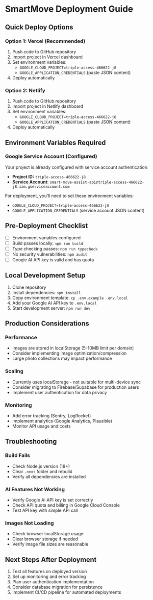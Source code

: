 # SmartMove Deployment Guide

## Quick Deploy Options

### Option 1: Vercel (Recommended)
1. Push code to GitHub repository
2. Import project in Vercel dashboard
3. Set environment variables:
   - `GOOGLE_CLOUD_PROJECT=triple-access-466622-j8`
   - `GOOGLE_APPLICATION_CREDENTIALS` (paste JSON content)
4. Deploy automatically

### Option 2: Netlify
1. Push code to GitHub repository  
2. Import project in Netlify dashboard
3. Set environment variables:
   - `GOOGLE_CLOUD_PROJECT=triple-access-466622-j8`
   - `GOOGLE_APPLICATION_CREDENTIALS` (paste JSON content)
4. Deploy automatically

## Environment Variables Required

### Google Service Account (Configured)
Your project is already configured with service account authentication:

- **Project ID:** `triple-access-466622-j8`
- **Service Account:** `smart-move-assist-api@triple-access-466622-j8.iam.gserviceaccount.com`

For deployment, you'll need to set these environment variables:
- `GOOGLE_CLOUD_PROJECT=triple-access-466622-j8`
- `GOOGLE_APPLICATION_CREDENTIALS` (service account JSON content)

## Pre-Deployment Checklist

- [ ] Environment variables configured
- [ ] Build passes locally: `npm run build`
- [ ] Type checking passes: `npm run typecheck`
- [ ] No security vulnerabilities: `npm audit`
- [ ] Google AI API key is valid and has quota

## Local Development Setup

1. Clone repository
2. Install dependencies: `npm install`
3. Copy environment template: `cp .env.example .env.local`
4. Add your Google AI API key to `.env.local`
5. Start development server: `npm run dev`

## Production Considerations

### Performance
- Images are stored in localStorage (5-10MB limit per domain)
- Consider implementing image optimization/compression
- Large photo collections may impact performance

### Scaling
- Currently uses localStorage - not suitable for multi-device sync
- Consider migrating to Firebase/Supabase for production users
- Implement user authentication for data privacy

### Monitoring
- Add error tracking (Sentry, LogRocket)
- Implement analytics (Google Analytics, Plausible)
- Monitor API usage and costs

## Troubleshooting

### Build Fails
- Check Node.js version (18+)
- Clear `.next` folder and rebuild
- Verify all dependencies are installed

### AI Features Not Working
- Verify Google AI API key is set correctly
- Check API quota and billing in Google Cloud Console
- Test API key with simple API call

### Images Not Loading
- Check browser localStorage usage
- Clear browser storage if needed
- Verify image file sizes are reasonable

## Next Steps After Deployment

1. Test all features on deployed version
2. Set up monitoring and error tracking
3. Plan user authentication implementation
4. Consider database migration for persistence
5. Implement CI/CD pipeline for automated deployments